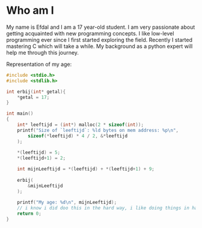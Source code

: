 # Who am I
My name is Efdal and I am a 17 year-old student. I am very passionate about getting acquainted with new programming concepts. I like low-level programming ever since I first started exploring the field. Recently I started mastering C which will take a while. My background as a python expert will help me through this journey.

Representation of my age:
```c
#include <stdio.h>
#include <stdlib.h>

int erbij(int* getal){
    *getal = 17;
}

int main()
{
    int* leeftijd = (int*) malloc(2 * sizeof(int));
    printf("Size of `leeftijd`: %ld bytes on mem address: %p\n", 
        sizeof(*leeftijd) * 4 / 2, &*leeftijd
    );
    
    *(leeftijd) = 5;
    *(leeftijd+1) = 2;

    int mijnLeeftijd = *(leeftijd) + *(leeftijd+1) + 9;
    
    erbij(
        &mijnLeeftijd
    );
    
    printf("My age: %d\n", mijnLeeftijd);
    // i know i did doo this in the hard way, i like doing things in hard ways instead of easy ways.
    return 0;
}
```
